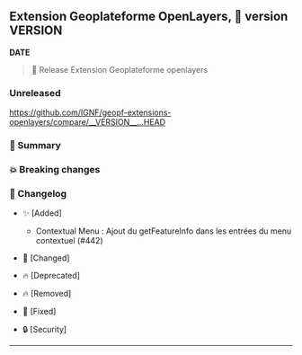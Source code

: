 ## Extension Geoplateforme OpenLayers, 🔖 version __VERSION__

__DATE__
> 🚀 Release Extension Geoplateforme openlayers

### Unreleased

<https://github.com/IGNF/geopf-extensions-openlayers/compare/__VERSION__...HEAD>

### 🎉 Summary

### 💥 Breaking changes

### 📖 Changelog

* ✨ [Added]

  - Contextual Menu : Ajout du getFeatureInfo dans les entrées du menu contextuel (#442)

* 🔨 [Changed]

* 🔥 [Deprecated]

* 🔥 [Removed]

* 🐛 [Fixed]
  
* 🔒 [Security]


---
